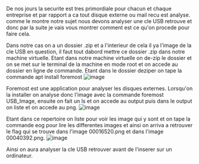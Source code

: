 De nos jours la securite est tres primordiale pour chacun et chaque entreprise et par rapport a ca tout disque externe ou mail recu est analyse. comme le montre notre sujet nous devons analyser une cle USB retrouve et donc par la suite je vais vous montrer comment est ce qu'on procede pour faire cela.

Dans notre cas on a un dossier .zip et a l'interieur de cela il ya l'image de la cle USB en question, il faut tout dabord mettre ce dossier .zip dans notre machine virtuelle. Etant dans notre machine virtuelle on de-zip le dossier et on se met sur le terminal de la machine en mode root et on accede au dossier en ligne de commande. Etant dans le dossier deziper on tape la commande apt install foremost 
![image](https://user-images.githubusercontent.com/125276953/218676554-529257fa-ff55-4373-9a76-98c035ddf031.png)

Foremost est une application pour analyser les disques externes. Lorsqu'on la installer on analyse donc l'image avec la commande foremost USB_Image, ensuite on fait un ls et on accede au output puis dans le output on liste et on accede au png.
![image](https://user-images.githubusercontent.com/125276953/218677026-71b4185c-fb1f-4a07-9dd5-4bdb26b85871.png)


Etant dans ce repertoire on liste pour voir les image qui y sont et on tape la commande eog pour lire les differentes images et ainsi on arriva a retrouver le flag qui se trouve dans l'image 00016520.png et dans l'image 00040392.png.
![image](https://user-images.githubusercontent.com/125276953/218572264-6a1b7da5-d1ab-424f-983f-809635f5a1b8.png)

Ainsi on aura analyser la cle USB retrouver avant de l'inserer sur un ordinateur.
